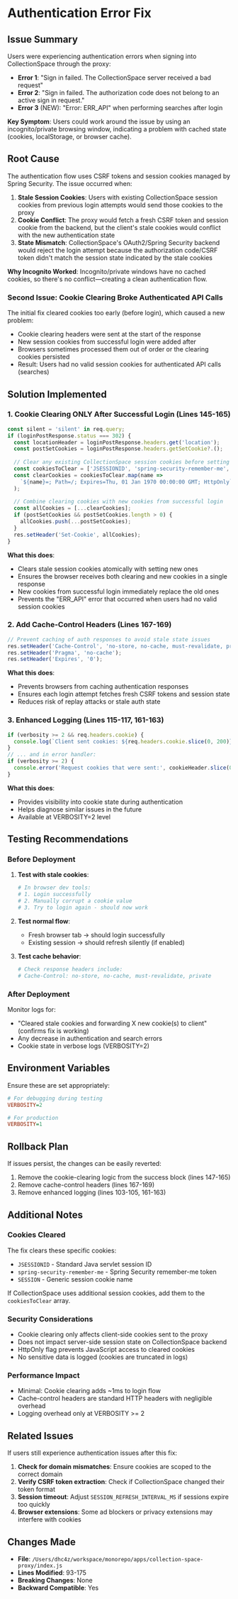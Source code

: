 # Authentication Error Fix

## Issue Summary

Users were experiencing authentication errors when signing into CollectionSpace through the proxy:

- **Error 1**: "Sign in failed. The CollectionSpace server received a bad request"
- **Error 2**: "Sign in failed. The authorization code does not belong to an active sign in request."
- **Error 3** (NEW): "Error: ERR_API" when performing searches after login

**Key Symptom**: Users could work around the issue by using an incognito/private browsing window, indicating a problem with cached state (cookies, localStorage, or browser cache).

## Root Cause

The authentication flow uses CSRF tokens and session cookies managed by Spring Security. The issue occurred when:

1. **Stale Session Cookies**: Users with existing CollectionSpace session cookies from previous login attempts would send those cookies to the proxy
2. **Cookie Conflict**: The proxy would fetch a fresh CSRF token and session cookie from the backend, but the client's stale cookies would conflict with the new authentication state
3. **State Mismatch**: CollectionSpace's OAuth2/Spring Security backend would reject the login attempt because the authorization code/CSRF token didn't match the session state indicated by the stale cookies

**Why Incognito Worked**: Incognito/private windows have no cached cookies, so there's no conflict—creating a clean authentication flow.

### Second Issue: Cookie Clearing Broke Authenticated API Calls

The initial fix cleared cookies too early (before login), which caused a new problem:
- Cookie clearing headers were sent at the start of the response
- New session cookies from successful login were added after
- Browsers sometimes processed them out of order or the clearing cookies persisted
- Result: Users had no valid session cookies for authenticated API calls (searches)

## Solution Implemented

### 1. Cookie Clearing ONLY After Successful Login (Lines 145-165)

```javascript
const silent = 'silent' in req.query;
if (loginPostResponse.status === 302) {
  const locationHeader = loginPostResponse.headers.get('location');
  const postSetCookies = loginPostResponse.headers.getSetCookie?.();
  
  // Clear any existing CollectionSpace session cookies before setting new ones
  const cookiesToClear = ['JSESSIONID', 'spring-security-remember-me', 'SESSION'];
  const clearCookies = cookiesToClear.map(name => 
    `${name}=; Path=/; Expires=Thu, 01 Jan 1970 00:00:00 GMT; HttpOnly`
  );
  
  // Combine clearing cookies with new cookies from successful login
  const allCookies = [...clearCookies];
  if (postSetCookies && postSetCookies.length > 0) {
    allCookies.push(...postSetCookies);
  }
  res.setHeader('Set-Cookie', allCookies);
}
```

**What this does**:

- Clears stale session cookies atomically with setting new ones
- Ensures the browser receives both clearing and new cookies in a single response
- New cookies from successful login immediately replace the old ones
- Prevents the "ERR_API" error that occurred when users had no valid session cookies

### 2. Add Cache-Control Headers (Lines 167-169)

```javascript
// Prevent caching of auth responses to avoid stale state issues
res.setHeader('Cache-Control', 'no-store, no-cache, must-revalidate, private');
res.setHeader('Pragma', 'no-cache');
res.setHeader('Expires', '0');
```

**What this does**:

- Prevents browsers from caching authentication responses
- Ensures each login attempt fetches fresh CSRF tokens and session state
- Reduces risk of replay attacks or stale auth state

### 3. Enhanced Logging (Lines 115-117, 161-163)

```javascript
if (verbosity >= 2 && req.headers.cookie) {
  console.log(`Client sent cookies: ${req.headers.cookie.slice(0, 200)}`);
}
// ... and in error handler:
if (verbosity >= 2) {
  console.error('Request cookies that were sent:', cookieHeader.slice(0, 200));
}
```

**What this does**:
- Provides visibility into cookie state during authentication
- Helps diagnose similar issues in the future
- Available at VERBOSITY=2 level

## Testing Recommendations

### Before Deployment

1. **Test with stale cookies**:
   ```bash
   # In browser dev tools:
   # 1. Login successfully
   # 2. Manually corrupt a cookie value
   # 3. Try to login again - should now work
   ```

2. **Test normal flow**:
   - Fresh browser tab → should login successfully
   - Existing session → should refresh silently (if enabled)

3. **Test cache behavior**:
   ```bash
   # Check response headers include:
   # Cache-Control: no-store, no-cache, must-revalidate, private
   ```

### After Deployment

Monitor logs for:
- "Cleared stale cookies and forwarding X new cookie(s) to client" (confirms fix is working)
- Any decrease in authentication and search errors
- Cookie state in verbose logs (VERBOSITY=2)

## Environment Variables

Ensure these are set appropriately:

```ini
# For debugging during testing
VERBOSITY=2

# For production
VERBOSITY=1
```

## Rollback Plan

If issues persist, the changes can be easily reverted:
1. Remove the cookie-clearing logic from the success block (lines 147-165)
2. Remove cache-control headers (lines 167-169)
3. Remove enhanced logging (lines 103-105, 161-163)

## Additional Notes

### Cookies Cleared

The fix clears these specific cookies:
- `JSESSIONID` - Standard Java servlet session ID
- `spring-security-remember-me` - Spring Security remember-me token
- `SESSION` - Generic session cookie name

If CollectionSpace uses additional session cookies, add them to the `cookiesToClear` array.

### Security Considerations

- Cookie clearing only affects client-side cookies sent to the proxy
- Does not impact server-side session state on CollectionSpace backend
- HttpOnly flag prevents JavaScript access to cleared cookies
- No sensitive data is logged (cookies are truncated in logs)

### Performance Impact

- Minimal: Cookie clearing adds ~1ms to login flow
- Cache-control headers are standard HTTP headers with negligible overhead
- Logging overhead only at VERBOSITY >= 2

## Related Issues

If users still experience authentication issues after this fix:

1. **Check for domain mismatches**: Ensure cookies are scoped to the correct domain
2. **Verify CSRF token extraction**: Check if CollectionSpace changed their token format
3. **Session timeout**: Adjust `SESSION_REFRESH_INTERVAL_MS` if sessions expire too quickly
4. **Browser extensions**: Some ad blockers or privacy extensions may interfere with cookies

## Changes Made

- **File**: `/Users/dhc4z/workspace/monorepo/apps/collection-space-proxy/index.js`
- **Lines Modified**: 93-175
- **Breaking Changes**: None
- **Backward Compatible**: Yes
